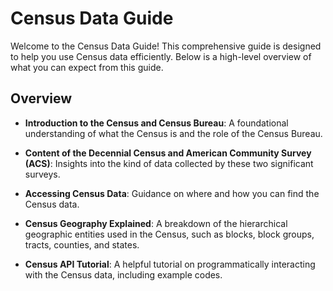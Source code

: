 # Census Data Guide

Welcome to the Census Data Guide! This comprehensive guide is designed to help you use Census data efficiently. Below is a high-level overview of what you can expect from this guide.

## **Overview**

- **Introduction to the Census and Census Bureau**: A foundational understanding of what the Census is and the role of the Census Bureau.

- **Content of the Decennial Census and American Community Survey (ACS)**: Insights into the kind of data collected by these two significant surveys.

- **Accessing Census Data**: Guidance on where and how you can find the Census data.

- **Census Geography Explained**: A breakdown of the hierarchical geographic entities used in the Census, such as blocks, block groups, tracts, counties, and states.

- **Census API Tutorial**: A helpful tutorial on programmatically interacting with the Census data, including example codes.
